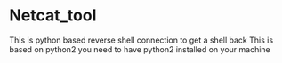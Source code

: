 # Netcat_tool
This is python based reverse shell connection to get a shell back
This is based on python2 
you need to have python2 installed on your machine

